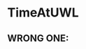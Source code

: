 # TimeAtUWL
<!DOCTYPE html>
<html>
<head>
  <title>Time Since April 8, 2024</title>
</head>
<body>
  <h2>WRONG ONE:</h2>
  <p id="timer" style="font-size: 24px;"></p>

  <script>
    function updateTimer() {
      const startTime = new Date("2024-04-08T13:00:00Z"); // 8 AM CT = 13:00 UTC
      const now = new Date();
      let diff = Math.floor((now - startTime) / 1000);

      const years = Math.floor(diff / (365.25 * 24 * 3600));
      diff %= Math.floor(365.25 * 24 * 3600);
      const days = Math.floor(diff / (24 * 3600));
      diff %= 24 * 3600;
      const hours = Math.floor(diff / 3600);
      diff %= 3600;
      const minutes = Math.floor(diff / 60);
      const seconds = diff % 60;

      document.getElementById("timer").textContent =
        `${years} years, ${days} days, ${hours} hours, ${minutes} minutes, ${seconds} seconds`;
    }

    updateTimer();
    setInterval(updateTimer, 1000);
  </script>
</body>
</html>
